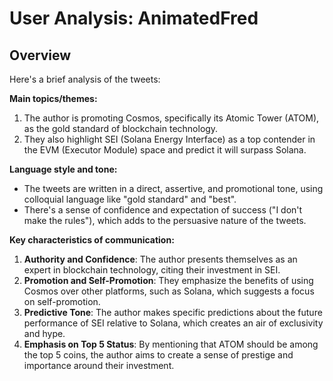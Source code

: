 # User Analysis: AnimatedFred

## Overview

Here's a brief analysis of the tweets:

**Main topics/themes:**

1. The author is promoting Cosmos, specifically its Atomic Tower (ATOM), as the gold standard of blockchain technology.
2. They also highlight SEI (Solana Energy Interface) as a top contender in the EVM (Executor Module) space and predict it will surpass Solana.

**Language style and tone:**

* The tweets are written in a direct, assertive, and promotional tone, using colloquial language like "gold standard" and "best".
* There's a sense of confidence and expectation of success ("I don't make the rules"), which adds to the persuasive nature of the tweets.

**Key characteristics of communication:**

1. **Authority and Confidence**: The author presents themselves as an expert in blockchain technology, citing their investment in SEI.
2. **Promotion and Self-Promotion**: They emphasize the benefits of using Cosmos over other platforms, such as Solana, which suggests a focus on self-promotion.
3. **Predictive Tone**: The author makes specific predictions about the future performance of SEI relative to Solana, which creates an air of exclusivity and hype.
4. **Emphasis on Top 5 Status**: By mentioning that ATOM should be among the top 5 coins, the author aims to create a sense of prestige and importance around their investment.